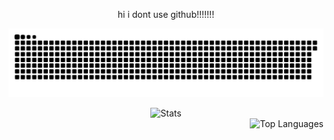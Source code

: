 <p align="center">hi i dont use github!!!!!!!</p>

<p align="center">
  <img src="https://github.com/popbottoms/popbottoms/blob/output/github-contribution-grid-snake-dark.svg" alt="snake gif" />
</p>

<div align="center">
  <img src="https://github-readme-stats.vercel.app/api?username=popbottoms&show=reviews,discussions_started,discussions_answered,prs_merged,prs_merged_percentage&theme=material-palenight&hide_border=true" alt="Stats" />
</div>

<div style="display: flex; justify-content: flex-end;">
  <img src="https://github-readme-stats.vercel.app/api/top-langs/?username=popbottoms&theme=material-palenight&hide_border=true&include_all_commits=false&count_private=false&layout=compact" alt="Top Languages" />
</div>

